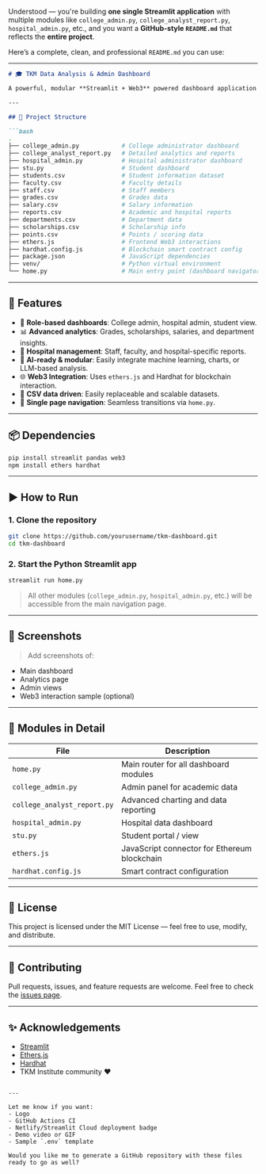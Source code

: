 Understood — you're building **one single Streamlit application** with multiple modules like `college_admin.py`, `college_analyst_report.py`, `hospital_admin.py`, etc., and you want a **GitHub-style `README.md`** that reflects the **entire project**.

Here’s a complete, clean, and professional `README.md` you can use:

---

````markdown
# 🎓 TKM Data Analysis & Admin Dashboard

A powerful, modular **Streamlit + Web3** powered dashboard application for managing and analyzing college, hospital, and student data. This system integrates blockchain data, local CSV-based analytics, and role-specific dashboards.

---

## 📁 Project Structure

```bash
.
├── college_admin.py            # College administrator dashboard
├── college_analyst_report.py   # Detailed analytics and reports
├── hospital_admin.py           # Hospital administrator dashboard
├── stu.py                      # Student dashboard
├── students.csv                # Student information dataset
├── faculty.csv                 # Faculty details
├── staff.csv                   # Staff members
├── grades.csv                  # Grades data
├── salary.csv                  # Salary information
├── reports.csv                 # Academic and hospital reports
├── departments.csv             # Department data
├── scholarships.csv            # Scholarship info
├── points.csv                  # Points / scoring data
├── ethers.js                   # Frontend Web3 interactions
├── hardhat.config.js           # Blockchain smart contract config
├── package.json                # JavaScript dependencies
├── venv/                       # Python virtual environment
└── home.py                     # Main entry point (dashboard navigator)
````

---

## 🚀 Features

* 🔐 **Role-based dashboards**: College admin, hospital admin, student view.
* 📊 **Advanced analytics**: Grades, scholarships, salaries, and department insights.
* 🏥 **Hospital management**: Staff, faculty, and hospital-specific reports.
* 🧠 **AI-ready & modular**: Easily integrate machine learning, charts, or LLM-based analysis.
* 🌐 **Web3 Integration**: Uses `ethers.js` and Hardhat for blockchain interaction.
* 📂 **CSV data driven**: Easily replaceable and scalable datasets.
* 🔄 **Single page navigation**: Seamless transitions via `home.py`.

---

## 📦 Dependencies

```bash
pip install streamlit pandas web3
npm install ethers hardhat
```

---

## ▶️ How to Run

### 1. Clone the repository

```bash
git clone https://github.com/yourusername/tkm-dashboard.git
cd tkm-dashboard
```

### 2. Start the Python Streamlit app

```bash
streamlit run home.py
```

> All other modules (`college_admin.py`, `hospital_admin.py`, etc.) will be accessible from the main navigation page.

---

## 📸 Screenshots

> Add screenshots of:

* Main dashboard
* Analytics page
* Admin views
* Web3 interaction sample (optional)

---

## 🧩 Modules in Detail

| File                        | Description                                  |
| --------------------------- | -------------------------------------------- |
| `home.py`                   | Main router for all dashboard modules        |
| `college_admin.py`          | Admin panel for academic data                |
| `college_analyst_report.py` | Advanced charting and data reporting         |
| `hospital_admin.py`         | Hospital data dashboard                      |
| `stu.py`                    | Student portal / view                        |
| `ethers.js`                 | JavaScript connector for Ethereum blockchain |
| `hardhat.config.js`         | Smart contract configuration                 |

---

## 📄 License

This project is licensed under the MIT License — feel free to use, modify, and distribute.

---

## 🤝 Contributing

Pull requests, issues, and feature requests are welcome. Feel free to check the [issues page](https://github.com/yourusername/tkm-dashboard/issues).

---

## ✨ Acknowledgements

* [Streamlit](https://streamlit.io/)
* [Ethers.js](https://docs.ethers.org/)
* [Hardhat](https://hardhat.org/)
* TKM Institute community ❤️

```

---

Let me know if you want:
- Logo
- GitHub Actions CI
- Netlify/Streamlit Cloud deployment badge
- Demo video or GIF
- Sample `.env` template

Would you like me to generate a GitHub repository with these files ready to go as well?
```
